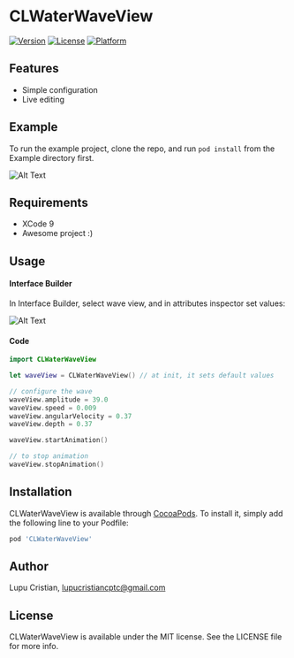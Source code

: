# CLWaterWaveView

[![Version](https://img.shields.io/cocoapods/v/CLWaterWaveView.svg?style=flat)](http://cocoapods.org/pods/CLWaterWaveView)
[![License](https://img.shields.io/cocoapods/l/CLWaterWaveView.svg?style=flat)](http://cocoapods.org/pods/CLWaterWaveView)
[![Platform](https://img.shields.io/cocoapods/p/CLWaterWaveView.svg?style=flat)](http://cocoapods.org/pods/CLWaterWaveView)

## Features

* Simple configuration
* Live editing

## Example

To run the example project, clone the repo, and run `pod install` from the Example directory first.

![Alt Text](https://github.com/cristiLupu/CLWaterWaveView/blob/master/demo.gif)

## Requirements

* XCode 9
* Awesome project :)

## Usage

#### Interface Builder
In Interface Builder, select wave view, and in attributes inspector set values:

![Alt Text](https://github.com/cristiLupu/CLWaterWaveView/blob/master/attributes_inspector.png)

#### Code

```swift
import CLWaterWaveView

let waveView = CLWaterWaveView() // at init, it sets default values

// configure the wave
waveView.amplitude = 39.0
waveView.speed = 0.009
waveView.angularVelocity = 0.37
waveView.depth = 0.37

waveView.startAnimation()

// to stop animation
waveView.stopAnimation()
```

## Installation

CLWaterWaveView is available through [CocoaPods](http://cocoapods.org). To install
it, simply add the following line to your Podfile:

```ruby
pod 'CLWaterWaveView'
```

## Author

Lupu Cristian, lupucristiancptc@gmail.com

## License

CLWaterWaveView is available under the MIT license. See the LICENSE file for more info.


